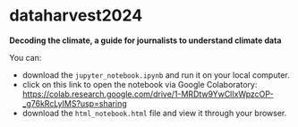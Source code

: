 # dataharvest2024
**Decoding the climate, a guide for journalists to understand climate data**

You can:  
* download the `jupyter_notebook.ipynb` and run it on your local computer.
* click on this link to open the notebook via Google Colaboratory: https://colab.research.google.com/drive/1-MRDtw9YwClIxWpzcOP-_g76kRcLyIMS?usp=sharing
* download the `html_notebook.html` file and view it through your browser.
